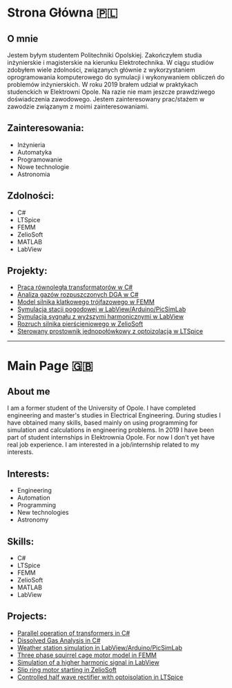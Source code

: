 # Strona Główna 🇵🇱
## O mnie
Jestem byłym studentem Politechniki Opolskiej. Zakończyłem studia inżynierskie i magisterskie na kierunku Elektrotechnika. W ciągu studiów zdobyłem wiele zdolności, związanych głównie z wykorzystaniem oprogramowania komputerowego do symulacji i wykonywaniem obliczeń do problemów inżynierskich. W roku 2019 brałem udział w praktykach studenckich w Elektrowni Opole. Na razie nie mam jeszcze prawdziwego doświadczenia zawodowego. Jestem zainteresowany prac/stażem w zawodzie związanym z moimi zainteresowaniami.
## Zainteresowania:
- Inżynieria
- Automatyka
- Programowanie
- Nowe technologie
- Astronomia
## Zdolności:
- C#
- LTSpice
- FEMM
- ZelioSoft
- MATLAB
- LabView
## Projekty:
 - [Praca równoległa transformatorów w C#](https://github.com/Kacper-Hoffman/Parallel-Operation/blob/main/README.md)
 - [Analiza gazów rozpuszczonych DGA w C#](https://github.com/Kacper-Hoffman/Duval-Triangle/blob/main/README.md)
 - [Model silnika klatkowego trójfazowego w FEMM](https://github.com/Kacper-Hoffman/Electrical-Motor/blob/main/README.md)
 - [Symulacja stacji pogodowej w LabView/Arduino/PicSimLab](https://github.com/Kacper-Hoffman/Weather-Station/blob/main/README.md)
 - [Symulacja sygnału z wyższymi harmonicznymi w LabView](https://github.com/Kacper-Hoffman/Signal-Simulation/blob/main/README.md)
 - [Rozruch silnika pierścieniowego w ZelioSoft](https://github.com/Kacper-Hoffman/Motor-Start/blob/main/README.md)
 - [Sterowany prostownik jednopołówkowy z optoizolacją w LTSpice](https://github.com/Kacper-Hoffman/Half-Rectifier/blob/main/README.md)
---
# Main Page 🇬🇧
## About me
I am a former student of the University of Opole. I have completed engineering and master's studies in Electrical Engineering. During studies I have obtained many skills, based mainly on using programming for simulation and calculations in engineering problems. In 2019 I have been part of student internships in Elektrownia Opole. For now I don't yet have real job experience. I am interested in a job/internship related to my interests.
## Interests:
- Engineering
- Automation
- Programming
- New technologies
- Astronomy
## Skills:
- C#
- LTSpice
- FEMM
- ZelioSoft
- MATLAB
- LabView
## Projects:
- [Parallel operation of transformers in C#](https://github.com/Kacper-Hoffman/Parallel-Operation/blob/main/README.md)
- [Dissolved Gas Analysis in C#](https://github.com/Kacper-Hoffman/Duval-Triangle/blob/main/README.md)
- [Weather station simulation in LabView/Arduino/PicSimLab](https://github.com/Kacper-Hoffman/Weather-Station/blob/main/README.md)
- [Three phase squirrel cage motor model in FEMM](https://github.com/Kacper-Hoffman/Electrical-Motor/blob/main/README.md)
- [Simulation of a higher harmonic signal in LabView](https://github.com/Kacper-Hoffman/Signal-Simulation/blob/main/README.md)
- [Slip ring motor starting in ZelioSoft](https://github.com/Kacper-Hoffman/Motor-Start/blob/main/README.md)
- [Controlled half wave rectifier with optoisolation in LTSpice](https://github.com/Kacper-Hoffman/Half-Rectifier/blob/main/README.md)
